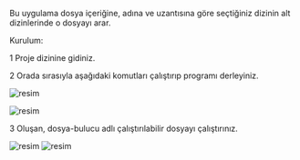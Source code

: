 Bu uygulama dosya içeriğine, adına ve uzantısına göre seçtiğiniz dizinin alt dizinlerinde o dosyayı arar.

Kurulum:

1 Proje dizinine gidiniz.

2 Orada sırasıyla aşağıdaki komutları çalıştırıp programı derleyiniz.

![resim](https://github.com/user-attachments/assets/1d6af74d-1456-46fc-b23a-f4619d8d211a)

![resim](https://github.com/user-attachments/assets/4d621c68-7356-4f87-8d50-4ab00bf33d7b)

3 Oluşan, dosya-bulucu adlı çalıştırılabilir dosyayı çalıştırınız.

![resim](https://github.com/user-attachments/assets/a6fcb722-40b1-4e60-8b8f-51bac79630c6) ![resim](https://github.com/user-attachments/assets/ca914fd5-ff6f-4415-9937-88a32fe18a7d)





